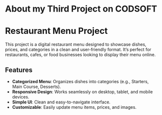 # About my Third Project on CODSOFT
# Restaurant Menu Project

This project is a digital restaurant menu designed to showcase dishes, prices, and categories in a clean and user-friendly format. It’s perfect for restaurants, cafes, or food businesses looking to display their menu online.

## Features

- **Categorized Menu**: Organizes dishes into categories (e.g., Starters, Main Course, Desserts).
- **Responsive Design**: Works seamlessly on desktop, tablet, and mobile devices.
- **Simple UI**: Clean and easy-to-navigate interface.
- **Customizable**: Easily update menu items, prices, and images.

